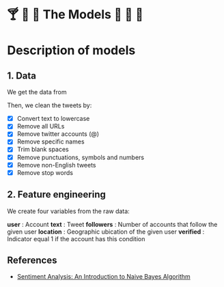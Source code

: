 # :cocktail: :tropical_drink: :wine_glass: The Models :tumbler_glass: :bubble_tea: :cup_with_straw:

# Description of models

## 1. Data

We get the data from 

Then, we clean the tweets by:

- [x] Convert text to lowercase
- [x] Remove all URLs
- [x] Remove twitter accounts (@)
- [x] Remove specific names
- [x] Trim blank spaces
- [x] Remove punctuations, symbols and numbers
- [x] Remove non-English tweets
- [x] Remove stop words

## 2. Feature engineering

We create four variables from the raw data:

**user** : Account 
**text** :  Tweet
**followers** :  Number of accounts that follow the given user
**location** :  Geographic ubication of the given user
**verified** :  Indicator equal 1 if the account has this condition

## References

- [Sentiment Analysis: An Introduction to Naive Bayes Algorithm](https://towardsdatascience.com/sentiment-analysis-introduction-to-naive-bayes-algorithm-96831d77ac91)